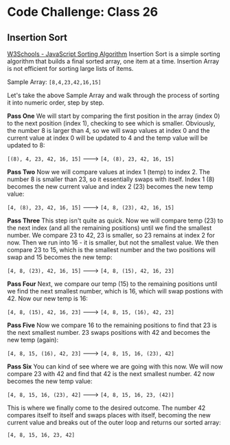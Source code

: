 # Code Challenge: Class 26

## Insertion Sort

[W3Schools - JavaScript Sorting Algorithm](https://www.w3resource.com/javascript-exercises/searching-and-sorting-algorithm/searching-and-sorting-algorithm-exercise-4.php#:~:text=JavaScript%20Sorting%20Algorithm%3A%20Exercise%2D4%20with%20Solution&text=Insertion%20sort%20is%20a%20simple,%2C%20heapsort%2C%20or%20merge%20sort.)
Insertion Sort is a simple sorting algorithm that builds a final sorted array, one item at a time. Insertion Array is not efficient for sorting large lists of items.

Sample Array:
`[8,4,23,42,16,15]`

Let's take the above Sample Array and walk through the process of sorting it into numeric order, step by step.

**Pass One**
We will start by comparing the first position in the array (index 0) to the next position (index 1), checking to see which is smaller. Obviously, the number 8 is larger than 4, so we will swap values at index 0 and the current value at index 0 will be updated to 4 and the temp value will be updated to 8:

`[(8), 4, 23, 42, 16, 15]` ---> `[4, (8), 23, 42, 16, 15]`

**Pass Two**
Now we will compare values at index 1 (temp) to index 2. The number 8 is smaller than 23, so it essentially swaps with itself. Index 1 (8) becomes the new current value and index 2 (23) becomes the new temp value:

`[4, (8), 23, 42, 16, 15]` ---> `[4, 8, (23), 42, 16, 15]`

**Pass Three**
This step isn't quite as quick. Now we will compare temp (23) to the next index (and all the remaining positions) until we find the smallest number. We compare 23 to 42, 23 is smaller, so 23 remains at index 2 for now. Then we run into 16 - it is smaller, but not the smallest value. We then compare 23 to 15, which is the smallest number and the two positions will swap and 15 becomes the new temp:

`[4, 8, (23), 42, 16, 15]` ---> `[4, 8, (15), 42, 16, 23]`

**Pass Four**
Next, we compare our temp (15) to the remaining positions until we find the next smallest number, which is 16, which will swap postions with 42. Now our new temp is 16:

`[4, 8, (15), 42, 16, 23]` ---> `[4, 8, 15, (16), 42, 23]`

**Pass Five**
Now we compare 16 to the remaining positions to find that 23 is the next smallest number. 23 swaps positions with 42 and becomes the new temp (again):

`[4, 8, 15, (16), 42, 23]` ---> `[4, 8, 15, 16, (23), 42]`

**Pass Six**
You can kind of see where we are going with this now. We will now compare 23 with 42 and find that 42 is the next smallest number. 42 now becomes the new temp value:

`[4, 8, 15, 16, (23), 42]` ---> `[4, 8, 15, 16, 23, (42)]`

This is where we finally come to the desired outcome. The number 42 compares itself to itself and swaps places with itself, becoming the new current value and breaks out of the outer loop and returns our sorted array:

`[4, 8, 15, 16, 23, 42]`
